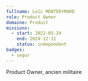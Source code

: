 ```yaml
---
fullname: Loïc MONTERYMARD
role: Product Owner
domaine: Produit
missions:
  - start: 2022-05-24
    end: 2024-12-31
    status: independent
badges:
  - segur
---
```


Product Owner, ancien militaire
